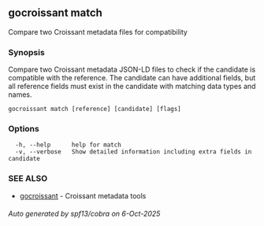 ## gocroissant match

Compare two Croissant metadata files for compatibility

### Synopsis

Compare two Croissant metadata JSON-LD files to check if the candidate is compatible 
		with the reference. The candidate can have additional fields, but all reference fields 
		must exist in the candidate with matching data types and names.

```
gocroissant match [reference] [candidate] [flags]
```

### Options

```
  -h, --help      help for match
  -v, --verbose   Show detailed information including extra fields in candidate
```

### SEE ALSO

* [gocroissant](gocroissant.md)	 - Croissant metadata tools

###### Auto generated by spf13/cobra on 6-Oct-2025
